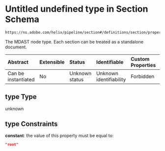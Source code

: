 # Untitled undefined type in Section Schema

```txt
https://ns.adobe.com/helix/pipeline/section#/definitions/section/properties/type
```

The MDAST node type. Each section can be treated as a standalone document.

| Abstract            | Extensible | Status         | Identifiable            | Custom Properties | Additional Properties | Access Restrictions | Defined In                                                          |
| :------------------ | :--------- | :------------- | :---------------------- | :---------------- | :-------------------- | :------------------ | :------------------------------------------------------------------ |
| Can be instantiated | No         | Unknown status | Unknown identifiability | Forbidden         | Allowed               | none                | [section.schema.json\*](section.schema.json "open original schema") |

## type Type

unknown

## type Constraints

**constant**: the value of this property must be equal to:

```json
"root"
```
